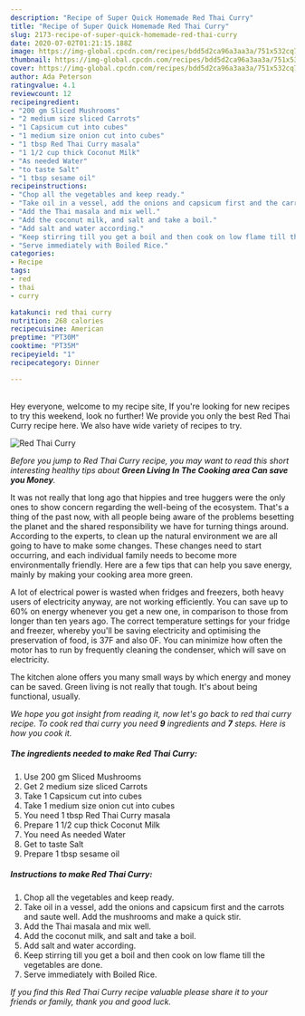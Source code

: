 ```yaml
---
description: "Recipe of Super Quick Homemade Red Thai Curry"
title: "Recipe of Super Quick Homemade Red Thai Curry"
slug: 2173-recipe-of-super-quick-homemade-red-thai-curry
date: 2020-07-02T01:21:15.188Z
image: https://img-global.cpcdn.com/recipes/bdd5d2ca96a3aa3a/751x532cq70/red-thai-curry-recipe-main-photo.jpg
thumbnail: https://img-global.cpcdn.com/recipes/bdd5d2ca96a3aa3a/751x532cq70/red-thai-curry-recipe-main-photo.jpg
cover: https://img-global.cpcdn.com/recipes/bdd5d2ca96a3aa3a/751x532cq70/red-thai-curry-recipe-main-photo.jpg
author: Ada Peterson
ratingvalue: 4.1
reviewcount: 12
recipeingredient:
- "200 gm Sliced Mushrooms"
- "2 medium size sliced Carrots"
- "1 Capsicum cut into cubes"
- "1 medium size onion cut into cubes"
- "1 tbsp Red Thai Curry masala"
- "1 1/2 cup thick Coconut Milk"
- "As needed Water"
- "to taste Salt"
- "1 tbsp sesame oil"
recipeinstructions:
- "Chop all the vegetables and keep ready."
- "Take oil in a vessel, add the onions and capsicum first and the carrots and saute well. Add the mushrooms and make a quick stir."
- "Add the Thai masala and mix well."
- "Add the coconut milk, and salt and take a boil."
- "Add salt and water according."
- "Keep stirring till you get a boil and then cook on low flame till the vegetables are done."
- "Serve immediately with Boiled Rice."
categories:
- Recipe
tags:
- red
- thai
- curry

katakunci: red thai curry 
nutrition: 268 calories
recipecuisine: American
preptime: "PT30M"
cooktime: "PT35M"
recipeyield: "1"
recipecategory: Dinner

---
```

<br>
Hey everyone, welcome to my recipe site, If you're looking for new recipes to try this weekend, look no further! We provide you only the best Red Thai Curry recipe here. We also have wide variety of recipes to try.
<br>


![Red Thai Curry](https://img-global.cpcdn.com/recipes/bdd5d2ca96a3aa3a/751x532cq70/red-thai-curry-recipe-main-photo.jpg)

<i>Before you jump to Red Thai Curry recipe, you may want to read this short interesting healthy tips about 
<strong>Green Living In The Cooking area Can save you Money</strong>.</i>
</br>

It was not really that long ago that hippies and tree huggers were the only ones to show concern regarding the well-being of the ecosystem. That's a thing of the past now, with all people being aware of the problems besetting the planet and the shared responsibility we have for turning things around. According to the experts, to clean up the natural environment we are all going to have to make some changes. These changes need to start occurring, and each individual family needs to become more environmentally friendly. Here are a few tips that can help you save energy, mainly by making your cooking area more green.

A lot of electrical power is wasted when fridges and freezers, both heavy users of electricity anyway, are not working efficiently. You can save up to 60% on energy whenever you get a new one, in comparison to those from longer than ten years ago. The correct temperature settings for your fridge and freezer, whereby you'll be saving electricity and optimising the preservation of food, is 37F and also 0F. You can minimize how often the motor has to run by frequently cleaning the condenser, which will save on electricity.

The kitchen alone offers you many small ways by which energy and money can be saved. Green living is not really that tough. It's about being functional, usually.


<i>We hope you got insight from reading it, now let's go back to red thai curry recipe. To cook red thai curry you need <strong>9</strong> ingredients and <strong>7</strong> steps. Here is how you cook it.
</i>

##### The ingredients needed to make Red Thai Curry:

1. Use 200 gm Sliced Mushrooms
1. Get 2 medium size sliced Carrots
1. Take 1 Capsicum cut into cubes
1. Take 1 medium size onion cut into cubes
1. You need 1 tbsp Red Thai Curry masala
1. Prepare 1 1/2 cup thick Coconut Milk
1. You need As needed Water
1. Get to taste Salt
1. Prepare 1 tbsp sesame oil


##### Instructions to make Red Thai Curry:

1. Chop all the vegetables and keep ready.
1. Take oil in a vessel, add the onions and capsicum first and the carrots and saute well. Add the mushrooms and make a quick stir.
1. Add the Thai masala and mix well.
1. Add the coconut milk, and salt and take a boil.
1. Add salt and water according.
1. Keep stirring till you get a boil and then cook on low flame till the vegetables are done.
1. Serve immediately with Boiled Rice.


<i>If you find this Red Thai Curry recipe valuable please share it to your friends or family, thank you and good luck.</i>
